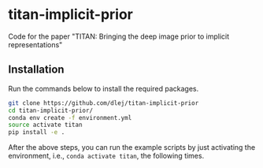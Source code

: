 # titan-implicit-prior
Code for the paper "TITAN: Bringing the deep image prior to implicit representations"

## Installation

Run the commands below to install the required packages.

```bash
git clone https://github.com/dlej/titan-implicit-prior
cd titan-implicit-prior/
conda env create -f environment.yml
source activate titan
pip install -e .
```

After the above steps, you can run the example scripts by just
activating the environment, i.e., `conda activate titan`, the
following times.
